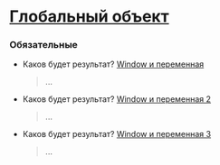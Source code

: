 # [Глобальный объект](https://learn.javascript.ru/global-object)

### Обязательные
 
* Каков будет результат? [Window и переменная](https://learn.javascript.ru/task/window-and-variable)
  > ...
* Каков будет результат? [Window и переменная 2](https://learn.javascript.ru/task/window-and-variable-2)
  > ...
* Каков будет результат? [Window и переменная 3](https://learn.javascript.ru/task/window-and-variable-3)
  > ...
